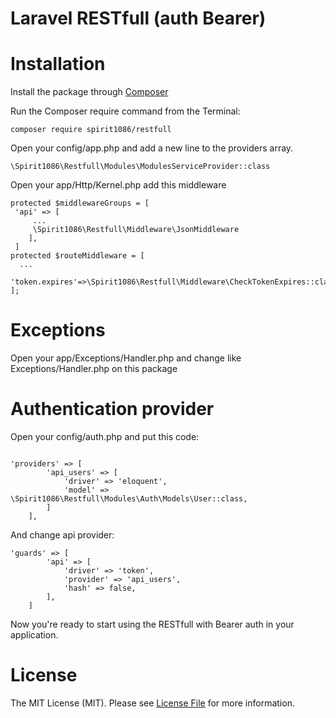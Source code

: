 # Laravel RESTfull (auth Bearer)

# Installation

Install the package through [Composer](https://getcomposer.org)

Run the Composer require command from the Terminal:
```
composer require spirit1086/restfull
```

Open your config/app.php and add a new line to the providers array.
```
\Spirit1086\Restfull\Modules\ModulesServiceProvider::class
```

Open your app/Http/Kernel.php add this middleware
```
protected $middlewareGroups = [
 'api' => [
     ...
     \Spirit1086\Restfull\Middleware\JsonMiddleware
    ],
 ]       
protected $routeMiddleware = [
  ...
  'token.expires'=>\Spirit1086\Restfull\Middleware\CheckTokenExpires::class
];
```
# Exceptions
Open your app/Exceptions/Handler.php and change like  Exceptions/Handler.php on this package
# Authentication provider
Open your config/auth.php and put this code:
```

'providers' => [
        'api_users' => [
            'driver' => 'eloquent',
            'model' => \Spirit1086\Restfull\Modules\Auth\Models\User::class,
        ]
    ],
```

And change api provider:
```
'guards' => [
        'api' => [
            'driver' => 'token',
            'provider' => 'api_users',
            'hash' => false,
        ],
    ]
```

Now you're ready to start using the RESTfull with Bearer auth in your application.

# License
The MIT License (MIT). Please see [License File](https://en.wikipedia.org/wiki/MIT_License) for more information.
